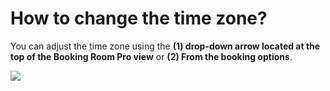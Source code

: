 # How to change the time zone?

<p class="no-margin">You can adjust the time zone using the <b>(1) drop-down arrow located at the top of the Booking Room Pro view</b> or <b>(2) From the booking options</b>.</p>
<p class="no-margin"></p>
<div class="intercom-container"><img src="/assets/img/teams-pro/image_165.png"></div><p class="no-margin"></p>

<Hubspot />

